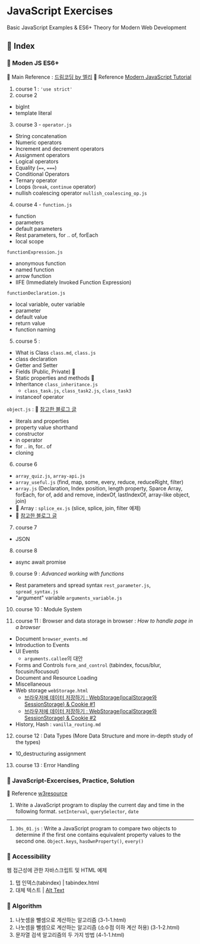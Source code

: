 # JavaScript Exercises
Basic JavaScript Examples & ES6+ Theory for Modern Web Development

## 📖 Index
### 📂 Moden JS ES6+

👀 Main Reference : [드림코딩 by 엘리](https://www.youtube.com/channel/UC_4u-bXaba7yrRz_6x6kb_w)
👀 Reference [Modern JavaScript Tutorial](https://ko.javascript.info/)

1. course 1 : `'use strict'`
2. course 2

- bigInt
- template literal

3. course 3 - `operator.js`

- String concatenation
- Numeric operators
- Increment and decrement operators
- Assignment operators
- Logical operators
- Equality (`==`, `===`)
- Conditional Operators
- Ternary operator
- Loops (`break`, `continue` operator)
- nullish coalescing operator `nullish_coalescing_op.js`

4. course 4 - `function.js`

- function
- parameters
- default parameters
- Rest parameters, for .. of, forEach
- local scope

`functionExpression.js`

- anonymous function
- named function
- arrow function
- IIFE (Immediately Invoked Function Expression)

`functionDeclaration.js`
- local variable, outer variable
- parameter
- default value
- return value
- function naming


5. course 5 :
- What is Class `class.md`, `class.js`
- class declaration
- Getter and Setter
- Fields (Public, Private) 👀
- Static properties and methods 👀
- Inheritance `class_inheritance.js`
    - `class_task.js`, `class_task2.js`, `class_task3` 
- instanceof operator

`object.js` : 👀 [참고한 블로그 글](https://class101.dev/ko/blog/2019/07/16/lama)

- literals and properties
- property value shorthand
- constructor
- in operator
- for .. in, for.. of
- cloning

6. course 6

- `array_quiz.js`, `array-api.js`
- `array_useful.js` (find, map, some, every, reduce, reduceRight, filter)
- `array.js` (Declaration, Index position, length property, Sparce Array, forEach, for of, add and remove, indexOf, lastIndexOf, array-like object, join)
- 📂 Array : `splice_ex.js` (slice, splice, join, filter 예제)
- 👀 [참고한 블로그 글](https://jongmin92.github.io/2017/01/28/JavaScript/complete-guide-to-javascript-chapter-7/)

7. course 7

- JSON

8. course 8

- async await promise

9. course 9 : <i>Advanced working with functions</i>

- Rest parameters and spread syntax `rest_parameter.js`, `spread_syntax.js`
- "argument" variable `arguments_variable.js`

10. course 10 : Module System

11. course 11 : Browser and data storage in browser : *How to handle page in a browser*
- Document `browser_events.md`
- Introduction to Events
- UI Events
    - `arguments.callee`의 대안
- Forms and Controls `form_and_control` (tabindex, focus/blur, focusin/focusout)
- Document and Resource Loading
- Miscellaneous
- Web storage `webStorage.html`
    - [브라우저에 데이터 저장하기 : WebStorage(localStorage와 SessionStorage) & Cookie #1](https://uiyoji-journal.tistory.com/71)
    - [브라우저에 데이터 저장하기 : WebStorage(localStorage와 SessionStorage) & Cookie #2](https://uiyoji-journal.tistory.com/72)
- History, Hash : `vanilla_routing.md`
12. course 12 : Data Types (More Data Structure and more in-depth study of the types)
- 10_destructuring assignment

13. course 13 : Error Handling

### 📂 JavaScript-Excercises, Practice, Solution

👀 Reference [w3resource](https://www.w3resource.com/javascript-exercises/)

1. Write a JavaScript program to display the current day and time in the following format. `setInterval`, `querySelector`, `date`

<hr>

1. `30s_01.js` : Write a JavaScript program to compare two objects to determine if the first one contains equivalent property values to the second one. `Object.keys`, `hasOwnProperty()`, `every()`



### 📂 Accessibility

웹 접근성에 관한 자바스크립트 및 HTML 예제

1. 탭 인덱스(tabindex) | tabindex.html
2. 대체 텍스트 | [Alt Text](./Accessibility/alt.md) 

### 📂 Algorithm

1.  나눗셈을 뺄셈으로 계산하는 알고리즘 (3-1-1.html)
2.  나눗셈을 뺄셈으로 계산하는 알고리즘 (소수점 이하 계산 허용) (3-1-2.html)
3.  문자열 검색 알고리즘의 두 가지 방법 (4-1-1.html)